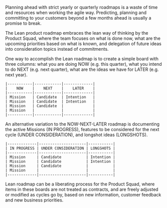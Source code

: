 Planning ahead with strict yearly or quarterly roadmaps is a waste
of time and resources when working the agile way. Predicting, planning and
committing to your customers beyond a few months ahead is usually a promise
to break.

The Lean product roadmap embraces the lean way of thinking by the Product
Squad, where the team focuses on what is done now, what are the upcoming
priorities based on what is known, and delegation of future ideas into
consideration topics instead of commitments.

One way to accomplish the Lean roadmap is to create a simple board with
three columns: what you are doing NOW (e.g. this quarter),
what you intend to do NEXT (e.g. next quarter),
what are the ideas we have for LATER (e.g. next year).

```
|-----------|------------|-------------|
|    NOW    |    NEXT    |    LATER    |
|-----------|------------|-------------|
| Mission   | Candidate  | Intention   |
| Mission   | Candidate  | Intention   |
| Mission   | Candidate  |             |
| Mission   |            |             |
|-----------|------------|-------------|
```

An alternative variation to the NOW-NEXT-LATER roadmap is documenting
the active Missions (IN PROGRESS), features to be considered for the next
cycle (UNDER CONSIDERATION), and longshot ideas (LONGSHOTS).

```
|-------------|---------------------|-----------|
| IN PROGRESS | UNDER CONSIDERATION | LONGSHOTS |
|-------------|---------------------|-----------|
| Mission     | Candidate           | Intention |
| Mission     | Candidate           | Intention |
| Mission     | Candidate           |           |
| Mission     |                     |           |
|-------------|---------------------|-----------|
```

Lean roadmap can be a liberating process for the Product Squad, where items
in these boards are not treated as contracts, and are freely adjusted or modified as cycles
go by, based on new information, customer feedback and new business priorities.
